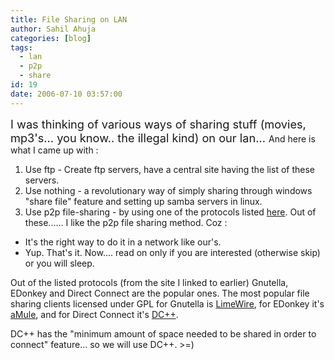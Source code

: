 ```yaml
---
title: File Sharing on LAN
author: Sahil Ahuja
categories: [blog]
tags:
  - lan
  - p2p
  - share
id: 19
date: 2006-07-10 03:57:00
---
```


<span style="font-size:130%;">I was thinking of various ways of sharing stuff (movies, mp3's... you know.. the illegal kind) on our lan... </span>
And here is what I came up with :

1.  Use ftp - Create ftp servers, have a central site having the list of these servers.
2.  Use nothing - a revolutionary way of simply sharing through windows "share file" feature and setting up samba servers in linux.
3.  Use p2p file-sharing - by using one of the protocols listed [here](http://en.wikipedia.org/wiki/File-sharing_program#List_of_file_sharing_protocols).
Out of these...... I like the p2p file sharing method. Coz :

*   It's the right way to do it in a network like our's.
*   Yup. That's it.
Now.... read on only if you are interested (otherwise skip) or you will sleep.

Out of the listed protocols (from the site I linked to earlier) Gnutella, EDonkey and Direct Connect are the popular ones.
The most popular file sharing clients licensed under GPL for Gnutella is [LimeWire](http://en.wikipedia.org/wiki/Limewire), for EDonkey it's [aMule](http://en.wikipedia.org/wiki/AMule), and for Direct Connect it's [DC++](http://en.wikipedia.org/wiki/DC%2B%2B).

DC++ has the "minimum amount of space needed to be shared in order to connect" feature... so we will use DC++. &gt;=)